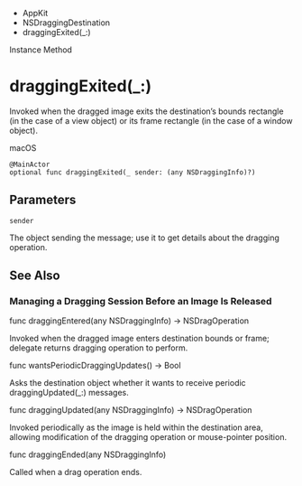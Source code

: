 

- AppKit
- NSDraggingDestination
-  draggingExited(\_:) 

Instance Method

# draggingExited(\_:)

Invoked when the dragged image exits the destination’s bounds rectangle (in the case of a view object) or its frame rectangle (in the case of a window object).

macOS

``` source
@MainActor
optional func draggingExited(_ sender: (any NSDraggingInfo)?)
```

## Parameters 

`sender`  

The object sending the message; use it to get details about the dragging operation.

## See Also

### Managing a Dragging Session Before an Image Is Released

func draggingEntered(any NSDraggingInfo) -> NSDragOperation

Invoked when the dragged image enters destination bounds or frame; delegate returns dragging operation to perform.

func wantsPeriodicDraggingUpdates() -> Bool

Asks the destination object whether it wants to receive periodic draggingUpdated(_:) messages.

func draggingUpdated(any NSDraggingInfo) -> NSDragOperation

Invoked periodically as the image is held within the destination area, allowing modification of the dragging operation or mouse-pointer position.

func draggingEnded(any NSDraggingInfo)

Called when a drag operation ends.

